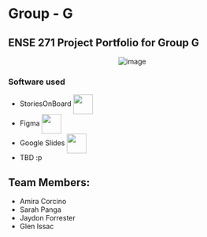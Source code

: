 # Group - G
## ENSE 271 Project Portfolio for Group G 
<p align="center">
  <img src="https://github.com/user-attachments/assets/d2acd3b8-b639-4bee-9878-009354dac8df" alt="image">
</p>

### Software used
  * StoriesOnBoard <img src="https://encrypted-tbn0.gstatic.com/images?q=tbn:ANd9GcSgpJfX4GWF1gAs6zw1DbSn6CrhNzz1sMBCgw&s" align="center" height="40px">
  * Figma <img src="https://upload.wikimedia.org/wikipedia/commons/thumb/3/33/Figma-logo.svg/1365px-Figma-logo.svg.png" align="center" height="40px">
  * Google Slides <img src="https://storage.googleapis.com/gweb-uniblog-publish-prod/original_images/Google_Docs.png" align="center" height="40px">
  * TBD :p

## Team Members:
 * Amira Corcino
 * Sarah Panga
 * Jaydon Forrester
 * Glen Issac
